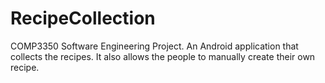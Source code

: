 # RecipeCollection
COMP3350 Software Engineering Project. An Android application that collects the recipes. It also allows the people to manually create their own recipe.
